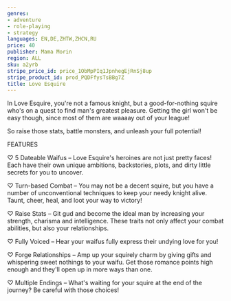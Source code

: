 ```yaml
---
genres:
- adventure
- role-playing
- strategy
languages: EN,DE,ZHTW,ZHCN,RU
price: 40
publisher: Mama Morin
region: ALL
sku: a2yrb
stripe_price_id: price_1ObMpPIq1JpnhegEjRnSj8up
stripe_product_id: prod_PQDFfysTsBBg7Z
title: Love Esquire
---
```


In Love Esquire, you're not a famous knight, but a good-for-nothing squire who's on a quest to find man's greatest pleasure. Getting the girl won't be easy though, since most of them are waaaay out of your league!

So raise those stats, battle monsters, and unleash your full potential!

FEATURES

♡ 5 Dateable Waifus – Love Esquire's heroines are not just pretty faces! Each have their own unique ambitions, backstories, plots, and dirty little secrets for you to uncover.

♡ Turn-based Combat – You may not be a decent squire, but you have a number of unconventional techniques to keep your needy knight alive. Taunt, cheer, heal, and loot your way to victory!

♡ Raise Stats – Git gud and become the ideal man by increasing your strength, charisma and intelligence. These traits not only affect your combat abilities, but also your relationships.

♡ Fully Voiced – Hear your waifus fully express their undying love for you!

♡ Forge Relationships – Amp up your squirely charm by giving gifts and whispering sweet nothings to your waifu. Get those romance points high enough and they'll open up in more ways than one.

♡ Multiple Endings – What's waiting for your squire at the end of the journey? Be careful with those choices!